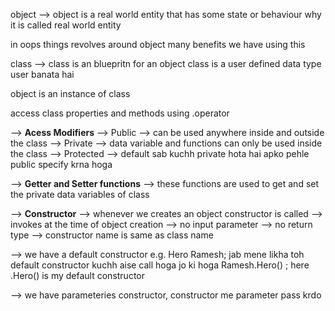 object --> object is a real world entity that has some state or behaviour 
why it is called real world entity

in oops things revolves around object many benefits we have using this


class --> class is an bluepritn for an object
class is a user defined data type user banata hai 


object is an instance of class


access class properties and methods using .operator

--> **Acess Modifiers**
--> Public --> can be used anywhere inside and outside the class
--> Private --> data variable and functions can only be used inside the class
--> Protected
--> default sab kuchh private hota hai apko pehle public specify krna hoga



--> **Getter and Setter functions**
--> these functions are used to get and set the private data variables of class


--> **Constructor**
--> whenever we creates an object constructor is called 
--> invokes at the time of object creation
--> no input parameter 
--> no return type
--> constructor name is same as class name

--> we have a default constructor e.g. 
Hero Ramesh;
jab mene likha toh default constructor kuchh aise call hoga jo ki hoga 
Ramesh.Hero() ; here .Hero() is my default constructor

--> we have parameteries constructor, constructor me parameter pass krdo
